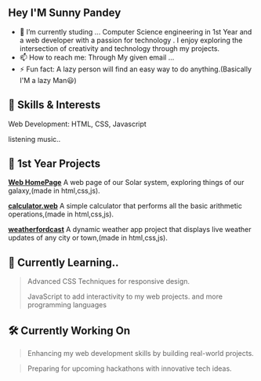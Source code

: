 ## Hey I'M Sunny Pandey 
- 🔭 I’m currently studing ...
 Computer Science engineering  in 1st Year and a  web developer with a passion for technology . I enjoy exploring the intersection of creativity and technology through my projects. 
- 📫 How to reach me: Through My given email ...
- ⚡ Fun fact: A lazy person will find an easy way to do anything.(Basically I'M a lazy Man😃)

 ## 🌟 Skills & Interests
Web Development: HTML, CSS, Javascript

listening music..

## 🚀 1st Year Projects

**[Web HomePage](https://web-dev-projects-pmds-6pd2vv3sa-sunnypandey24s-projects.vercel.app/)**
A web page of our Solar system, exploring things of our galaxy,(made in html,css,js).

**[calculator.web](calculator-web-beta.vercel.app)**
A simple calculator that performs all the basic arithmetic operations,(made in html,css,js).


**[weatherfordcast](weatherfordcast.vercel.app)**
A dynamic weather app project that displays live weather updates of any city or town,(made in html,css,js).

## 📘 Currently Learning..
>Advanced CSS Techniques for responsive design.
>
>JavaScript to add interactivity to my web projects.
and more programming languages

## 🛠️ Currently Working On
>Enhancing my web development skills by building real-world projects.

>Preparing for upcoming hackathons with innovative tech ideas.




